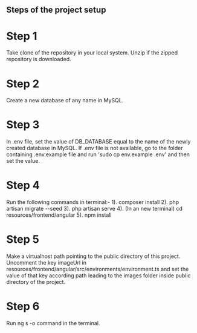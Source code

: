 ## Steps of the project setup

# Step 1 
Take clone of the repository in your local system. Unzip if the zipped repository is downloaded.

# Step 2
Create a new database of any name in MySQL.

# Step 3
In .env file, set the value of DB_DATABASE equal to the name of the newly created database in MySQL. If .env file is not available, go to the folder containing .env.example file and run 'sudo cp env.example .env' and then set the value.

# Step 4
Run the following commands in terminal:-
1). composer install
2). php artisan migrate --seed
3). php artisan serve
4). (In an new terminal) cd resources/frontend/angular
5). npm install

# Step 5
Make a virtualhost path pointing to the public directory of this project. Uncomment the key imageUrl in resources/frontend/angular/src/environments/environment.ts and set the value of that key according path leading to the images folder inside public directory of the project.

# Step 6
Run ng s -o command in the terminal.
